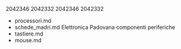 2042346 
2042332 
2042346 
2042332 
- processori.md 
- schede_madri.md
Elettronica Padovana 
componenti
periferiche 
- tastiere.md
- mouse.md 
